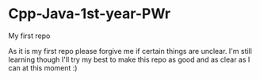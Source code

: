 # Cpp-Java-1st-year-PWr
My first repo

As it is my first repo please forgive me if certain things are unclear. I'm still learning though I'll try my best to make this repo as good and as clear as I can at this moment :)
